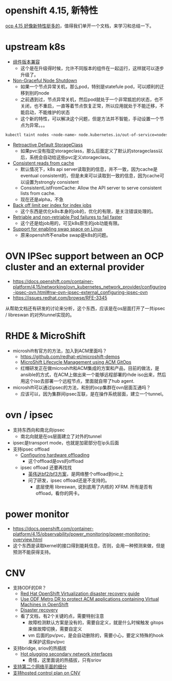# openshift 4.15, 新特性

[ocp 4.15 好像新特性挺多的](https://docs.google.com/presentation/d/1u0D88Pio3z5vrFBJGn_sPVendQLnzkgSwnrYUgm9eiw/edit#slide=id.g2b7d86f7551_11_0)，值得我们单开一个文档，来学习和总结一下。

# upstream k8s

- [组件版本兼容](https://kubernetes.io/releases/version-skew-policy/)
  - 这个是在升级得时候，允许不同版本的组件在一起运行，这样就可以逐步升级了。
- [Non-Graceful Node Shutdown](https://kubernetes.io/blog/2023/08/16/kubernetes-1-28-non-graceful-node-shutdown-ga/)
  - 如果一个节点异常关机，那么pod，特别是statefule pod，可以顺利的迁移到别的node
  - 之前遇到过，节点异常关机，然后pod就处于一个非常尴尬的状态，也不关闭，也不重启，一直等着节点恢复正常，所以应用就处于不能迁移，不能启动，不能维护的状态
  - 这个新的特性，可以解决这个问题，但是方法并不智能，手动设置一个节点为异常。。。
```bash
kubectl taint nodes <node-name> node.kubernetes.io/out-of-service=nodeshutdown:NoExecute
```
- [Retroactive Default StorageClass](https://kubernetes.io/blog/2023/08/18/retroactive-default-storage-class-ga/)
  - 如果pvc没有指定storageclass，那么后面定义了默认的storageclass以后，系统会自动给这些pvc定义storageclass。
- [Consistent reads from cache](https://github.com/kubernetes/enhancements/issues/2340)
  - 默认情况下，k8s api server读取到的信息，并不一致，因为cache是eventual consistent的，但是未来可以读取到一致的信息，因为cache可以设置为strongly consistent
  - ConsistentListFromCache: Allow the API server to serve consistent lists from cache.
  - 现在还是alpha，不急
- [Back off limit per index for index jobs](https://github.com/kubernetes/enhancements/issues/3850)
  - 这个东西是优化k8s本身的job的，优化的有限，是关注错误处理的。
- [Retriable and non-retriable Pod failures to fail faster](https://kubernetes.io/docs/tasks/job/pod-failure-policy/)
  - 这个还是给job用的，可见k8s原生的job功能有限。
- [Support for enabling swap space on Linux](https://kubernetes.io/blog/2023/08/24/swap-linux-beta/)
  - 原来openshift不enalbe swap是k8s的问题。


# OVN IPSec support between an OCP cluster and an external provider

- https://docs.openshift.com/container-platform/4.15/networking/ovn_kubernetes_network_provider/configuring-ipsec-ovn.html#nw-ovn-ipsec-external_configuring-ipsec-ovn
- https://issues.redhat.com/browse/RFE-3345

从帮助文档还有研发的讨论来分析，这个东西，应该是在os层面打开了一共ipsec / libreswan 的对外tunnel实现的。

# RHDE & MicroShift

- microshift有官方的方法，加入到ACM里面吗？
  - https://github.com/redhat-et/microshift-demos
  - [MicroShift Lifecycle Management using ACM GitOps](https://docs.google.com/presentation/d/1kOWe49FZOBCh4FqvFNkASnCjq-u0D9jBgyyChBeUR9U/edit#slide=id.g209a2f29192_0_0)
  - 红帽研发正在做microshift和ACM集成的方案和产品，目前的做法，是ansible的方式，在ACM上做出来一个能够远程部署的rhde iso出来，然后用这个iso去部署一个远程节点，里面就自带了hub agent.
- microshift可以通过ipsec的方法，和别的ocp集群在ovn层面互通吗？
  - 应该可以，因为集群间ipsec互联，是在操作系统层面，建立一个tunnel。

# ovn / ipsec

- 支持东西向和南北向ipsec
  - 南北向就是在os层面建立了对外的tunnel
- ipsec是transport mode，也就是加密部分在ip头后面
- 支持ipsec offload
  - [Configuring hardware offloading](https://docs.openshift.com/container-platform/4.15/networking/hardware_networks/configuring-hardware-offloading.html#configuring-machine-config-pool_configuring-hardware-offloading)
    - 这个offload是ovs的offload
  - ipsec offload 还要再找找
    - [英伟达bf2/bf3方案](https://developer.nvidia.com/blog/accelerating-cloud-ready-infrastructure-and-kubernetes-with-red-hat-openshift-and-bluefield-dpu/)，是网络整个offload到nic上
    - 问了研发，ipsec offload还是不支持的。
      - 底层使用 libreswan, 说到底用了内核的 XFRM. 所有是否有offload，看你的网卡。

# power monitor

- https://docs.openshift.com/container-platform/4.15/observability/power_monitoring/power-monitoring-overview.html
- 这个东西是读取kernel的接口得到能耗信息，否则，会用一种预测来做，但是预测不能获得支持。

# CNV

- 支持ODF的DR？
  - [Red Hat OpenShift Virtualization disaster recovery guide](https://access.redhat.com/articles/7041594)
  - [Use ODF Metro DR to protect ACM applications containing Virtual Machines in OpenShift](https://access.redhat.com/articles/7053115)
  - [Disaster recovery](https://docs.openshift.com/container-platform/4.15/virt/backup_restore/virt-disaster-recovery.html)
  - 看了文档，有2个关键的点，需要特别注意
    - 故障检测默认方案是没有的，需要自定义，就是什么时候触发 gitops 来做故障切换，需要自定义
    - vm 后面的pv/pvc，是会自动删除的，需要小心，要定义特殊的hook来保护这些pv/pvc
- 支持bridge, sriov的热插拔
  - [Hot plugging secondary network interfaces](https://docs.openshift.com/container-platform/4.15/virt/vm_networking/virt-hot-plugging-network-interfaces.html)
    - 奇怪，这里面说的热插拔，只有sriov
- [支持第二个网络平面的细分](https://docs.openshift.com/container-platform/4.15/networking/multiple_networks/configuring-additional-network.html#compatibility-with-multi-network-policy_configuring-additional-network)
- [支持hosted control plan on CNV](https://docs.openshift.com/container-platform/4.15/hosted_control_planes/hcp-configuring.html#hcp-configuring-virt)
